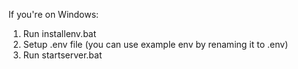 If you're on Windows:
1. Run installenv.bat
2. Setup .env file (you can use example env by renaming it to .env)
3. Run startserver.bat
